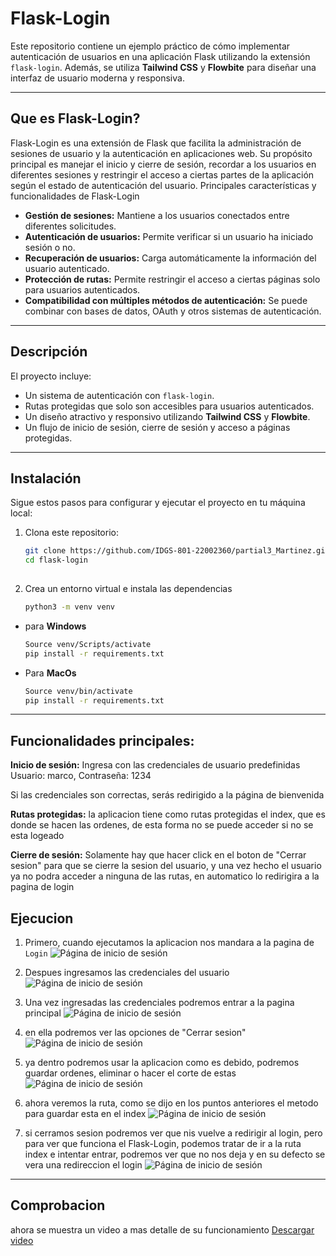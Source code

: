 # Flask-Login

Este repositorio contiene un ejemplo práctico de cómo implementar autenticación de usuarios en una aplicación Flask utilizando la extensión `flask-login`. Además, se utiliza **Tailwind CSS** y **Flowbite** para diseñar una interfaz de usuario moderna y responsiva.

---

## Que es Flask-Login?
Flask-Login es una extensión de Flask que facilita la administración de sesiones de usuario y la autenticación en aplicaciones web. Su propósito principal es manejar el inicio y cierre de sesión, recordar a los usuarios en diferentes sesiones y restringir el acceso a ciertas partes de la aplicación según el estado de autenticación del usuario.
Principales características y funcionalidades de Flask-Login
- **Gestión de sesiones:** Mantiene a los usuarios conectados entre diferentes solicitudes.
- **Autenticación de usuarios:** Permite verificar si un usuario ha iniciado sesión o no.
- **Recuperación de usuarios:** Carga automáticamente la información del usuario autenticado.
- **Protección de rutas:** Permite restringir el acceso a ciertas páginas solo para usuarios autenticados.
- **Compatibilidad con múltiples métodos de autenticación:** Se puede combinar con bases de datos, OAuth y otros sistemas de autenticación.

---

## Descripción

El proyecto incluye:
- Un sistema de autenticación con `flask-login`.
- Rutas protegidas que solo son accesibles para usuarios autenticados.
- Un diseño atractivo y responsivo utilizando **Tailwind CSS** y **Flowbite**.
- Un flujo de inicio de sesión, cierre de sesión y acceso a páginas protegidas.

---

 ## Instalación
 
 Sigue estos pasos para configurar y ejecutar el proyecto en tu máquina local:
 
 1. Clona este repositorio:
    ```bash
    git clone https://github.com/IDGS-801-22002360/partial3_Martinez.git
    cd flask-login
 
 2. Crea un entorno virtual e instala las dependencias
     ```bash
     python3 -m venv venv
 - para **Windows**
     ```bash
     Source venv/Scripts/activate
     pip install -r requirements.txt
     
 - Para **MacOs**
     ```bash  
     Source venv/bin/activate
     pip install -r requirements.txt
 ___


## Funcionalidades principales:
**Inicio de sesión:**
Ingresa con las credenciales de usuario predefinidas
Usuario: marco, Contraseña: 1234

Si las credenciales son correctas, serás redirigido a la página de bienvenida

**Rutas protegidas:**
la aplicacion tiene como rutas protegidas el index, que es donde se hacen las ordenes, de esta forma no se puede acceder si no se esta logeado

**Cierre de sesión:**
Solamente hay que hacer click en el boton de "Cerrar sesion" para que se cierre la sesion del usuario, y una vez hecho el
usuario ya no podra acceder a ninguna de las rutas, en automatico lo redirigira a la pagina de login

## Ejecucion
1. Primero, cuando ejecutamos la aplicacion nos mandara a la pagina de `Login`
![Página de inicio de sesión](static/img/sc1.png)

2. Despues ingresamos las credenciales del usuario
![Página de inicio de sesión](static/img/sc2.png)

3. Una vez ingresadas las credenciales podremos entrar a la pagina principal
![Página de inicio de sesión](static/img/sc3.png)

4. en ella podremos ver las opciones de "Cerrar sesion"
![Página de inicio de sesión](static/img/sc3.png)

5. ya dentro podremos usar la aplicacion como es debido, podremos guardar ordenes, eliminar o hacer el corte de estas
![Página de inicio de sesión](static/img/sc3.png)

6. ahora veremos la ruta, como se dijo en los puntos anteriores el metodo para guardar esta en el index
![Página de inicio de sesión](static/img/sc4.png)

7. si cerramos sesion podremos ver que nis vuelve a redirigir al login, pero para ver que funciona el Flask-Login, podemos tratar de ir a la ruta index e intentar entrar, podremos ver que no nos deja y en su defecto se vera una redireccion el login
![Página de inicio de sesión](static/img/sc7.png)

---

## Comprobacion
ahora se muestra un video a mas detalle de su funcionamiento
[Descargar video](static/img/sr.mov)

